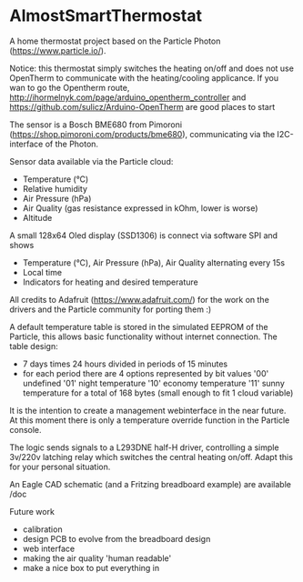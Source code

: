 # AlmostSmartThermostat

A home thermostat project based on the Particle Photon (https://www.particle.io/).

Notice: this thermostat simply switches the heating on/off and does not use OpenTherm to communicate with the heating/cooling applicance.
If you wan to go the Opentherm route, http://ihormelnyk.com/page/arduino_opentherm_controller and https://github.com/sulicz/Arduino-OpenTherm are good places to start

The sensor is a Bosch BME680 from Pimoroni (https://shop.pimoroni.com/products/bme680), communicating via the I2C-interface of the Photon.

Sensor data available via the Particle cloud:
  - Temperature (°C)
  - Relative humidity
  - Air Pressure (hPa)
  - Air Quality (gas resistance expressed in kOhm, lower is worse)
  - Altitude

A small 128x64 Oled display (SSD1306) is connect via software SPI and shows
  - Temperature (°C), Air Pressure (hPa), Air Quality alternating every 15s
  - Local time
  - Indicators for heating and desired temperature

All credits to Adafruit (https://www.adafruit.com/) for the work on the drivers and the Particle community for porting them :)

A default temperature table is stored in the simulated EEPROM of the Particle, this allows basic functionality without internet connection.
The table design:
  - 7 days times 24 hours divided in periods of 15 minutes
  - for each period there are 4 options represented by bit values
    '00' undefined
    '01' night temperature
    '10' economy temperature
    '11' sunny temperature
    for a total of 168 bytes (small enough to fit 1 cloud variable)

It is the intention to create a management webinterface in the near future.
At this moment there is only a temperature override function in the Particle console.

The logic sends signals to a L293DNE half-H driver, controlling a simple 3v/220v latching relay which switches the central heating on/off.
Adapt this for your personal situation.

An Eagle CAD schematic (and a Fritzing breadboard example) are available /doc 

Future work
- calibration
- design PCB to evolve from the breadboard design
- web interface
- making the air quality 'human readable'
- make a nice box to put everything in
